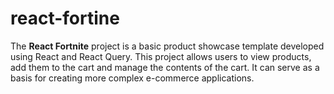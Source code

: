 # react-fortine
The **React Fortnite** project is a basic product showcase template developed using React and React Query. This project allows users to view products, add them to the cart and manage the contents of the cart. It can serve as a basis for creating more complex e-commerce applications.
